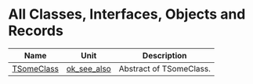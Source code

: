# All Classes, Interfaces, Objects and Records


| Name | Unit | Description |
|---|---|---|
| [TSomeClass](ok_see_also.TSomeClass.md) | [ok_see_also](ok_see_also.md) | Abstract of TSomeClass. |
